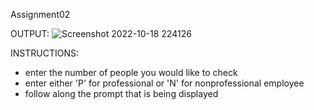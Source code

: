 Assignment02

OUTPUT:
![Screenshot 2022-10-18 224126](https://user-images.githubusercontent.com/98352284/196592954-8c297041-7cd8-4f21-9ae1-f38bc212d454.jpg)

INSTRUCTIONS:
- enter the number of people you would like to check
- enter either 'P' for professional or 'N' for nonprofessional employee
- follow along the prompt that is being displayed
